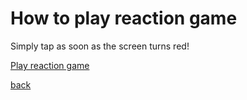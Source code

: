 # How to play reaction game

Simply tap as soon as the screen turns red!

[Play reaction game](reactiongame.html)

[back](http://lord-123.github.io/Switch-tools)
